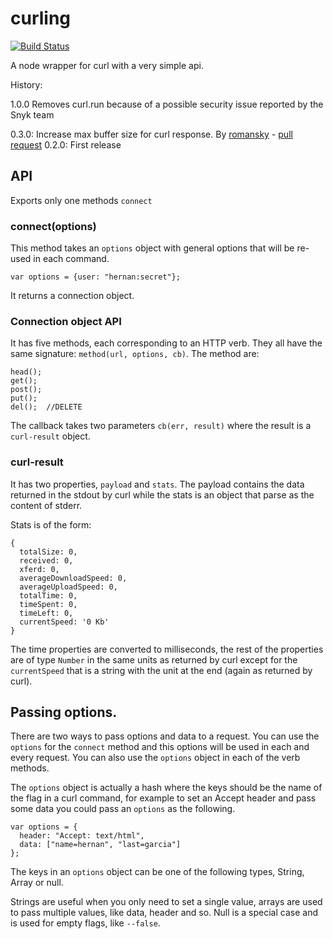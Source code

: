 curling
=======

[![Build Status](https://travis-ci.org/hgarcia/curling.png?branch=master)](https://travis-ci.org/hgarcia/curling)

A node wrapper for curl with a very simple api.

History:

1.0.0 Removes curl.run because of a possible security issue reported by the Snyk team

0.3.0: Increase max buffer size for curl response. By [romansky](https://github.com/romansky) - [pull request](https://github.com/hgarcia/curling/pull/1)
0.2.0: First release

## API

Exports only one methods `connect`

### connect(options)

This method takes an `options` object with general options that will be re-used in each command.

    var options = {user: "hernan:secret"};

It returns a connection object.

### Connection object API

It has five methods, each corresponding to an HTTP verb. They all have the same signature: `method(url, options, cb)`. The method are:

    head();
    get();
    post();
    put();
    del();  //DELETE

The callback takes two parameters `cb(err, result)` where the result is a `curl-result` object.


### curl-result

It has two properties, `payload` and `stats`. The payload contains the data returned in the stdout by curl while the stats is an object that parse as the content of stderr.

Stats is of the form:

    {
      totalSize: 0,
      received: 0,
      xferd: 0,
      averageDownloadSpeed: 0,
      averageUploadSpeed: 0,
      totalTime: 0,
      timeSpent: 0,
      timeLeft: 0,
      currentSpeed: '0 Kb'
    }

The time properties are converted to milliseconds, the rest of the properties are of type `Number` in the same units as returned by curl except for the `currentSpeed` that is a string with the unit at the end (again as returned by curl).

## Passing options.

There are two ways to pass options and data to a request.
You can use the `options` for the `connect` method and this options will be used in each and every request.
You can also use the `options` object in each of the verb methods.

The `options` object is actually a hash where the keys should be the name of the flag in a curl command, for example to set an Accept header and pass some data you could pass an `options` as the following.

    var options = {
      header: "Accept: text/html",
      data: ["name=hernan", "last=garcia"]
    };

The keys in an `options` object can be one of the following types, String, Array or null.

Strings are useful when you only need to set a single value, arrays are used to pass multiple values, like data, header and so. Null is a special case and is used for empty flags, like `--false`.
